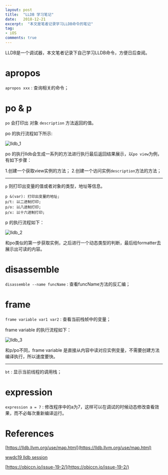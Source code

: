 ```yaml
---
layout: post
title:  "LLDB 学习笔记"
date:   2018-12-21
excerpt:  "本文是笔者记录学习LLDB命令的笔记"
tag:
- iOS
comments: true
---
```


LLDB是一个调试器，本文笔者记录下自己学习LLDB命令，方便日后查阅。

# apropos

`apropos xxx` : 查询相关的命令；

# po & p

`po` 会打印出 对象 `description` 方法返回的值。 

po 的执行流程如下所示:

![lldb_1]({{site.url}}/assets/images/blog/lldb_1.png)

po 的执行lldb会生成一系列的方法进行执行最后返回结果展示，以`po view`为例，有如下步骤：

1.创建一个获取view实例的方法；
2.创建一个访问实例`description`方法的方法；

---

`p` 则打印出变量的值或者对象的类型，地址等信息。

```
p &(var): 打印出变量的地址;
p/t: 以二进制打印;
p/o: 以八进制打印;
p/x: 以十六进制打印;
```

p 的执行流程如下：

![lldb_2]({{site.url}}/assets/images/blog/lldb_2.png)

和po类似的第一步获取实例，之后进行一个动态类型的判断，最后给formatter去展示出可读的内容。

# disassemble

`disassemble --name funcName` : 查看funcName方法的反汇编；

# frame

`frame variable var1 var2` : 查看当前栈帧中的变量；

frame variable 的执行流程如下：

![lldb_3]({{site.url}}/assets/images/blog/lldb_3.png)

和p/po不同，frame variable 是直接从内容中读对应实例变量，不需要创建方法编译执行，所以速度要快。

---

`bt` : 显示当前线程的调用栈；

# expression

`expression a = 7` : 修改程序中的a为7，这样可以在调试的时候动态修改查看效果，而不必每次重新编译运行。

# References

[https://lldb.llvm.org/use/map.html](https://lldb.llvm.org/use/map.html)

[wwdc19 lldb session](https://developer.apple.com/videos/play/wwdc2019/429/)

[https://objccn.io/issue-19-2/](https://objccn.io/issue-19-2/)
